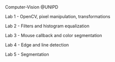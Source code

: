 Computer-Vision @UNIPD

Lab 1 - OpenCV, pixel manipulation, transformations

Lab 2 - Filters and histogram equalization

Lab 3 - Mouse callback and color segmentation

Lab 4 - Edge and line detection

Lab 5 - Segmentation
